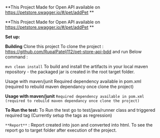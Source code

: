 **This Project Made for Open API available on https://petstore.swagger.io/#/pet/addPet **


**This Project Made for Open API available on https://petstore.swagger.io/#/pet/addPet **

**Set up:**

**Building**
Clone this project To clone the project : https://github.com/RupalPatelj112/pet-store-api-bdd
and run Below command : 

`mvn clean install` To build and install the artifacts in your local maven repository - the packaged jar is created in the root target folder.

Usage with maven/junit Required dependency available in pom.xml (required to rebuild maven dependancy once clone the project)

**Usage with maven/junit**
`Required dependency available in pom.xml (required to rebuild maven dependancy once clone the project)`

**To Run the test:**
  To Run the test go to test/java/runner class and triggered required tag
  (Currently setup the tags as regression)

`**Report**` :
  Report created into json and converted into html. To see the report go to target folder after execution of the project.